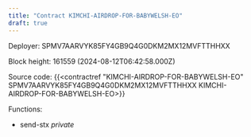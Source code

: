 ```yaml
---
title: "Contract KIMCHI-AIRDROP-FOR-BABYWELSH-EO"
draft: true
---
```

Deployer: SPMV7AARVYK85FY4GB9Q4G0DKM2MX12MVFTTHHXX


 



Block height: 161559 (2024-08-12T06:42:58.000Z)

Source code: {{<contractref "KIMCHI-AIRDROP-FOR-BABYWELSH-EO" SPMV7AARVYK85FY4GB9Q4G0DKM2MX12MVFTTHHXX KIMCHI-AIRDROP-FOR-BABYWELSH-EO>}}

Functions:

* send-stx _private_
